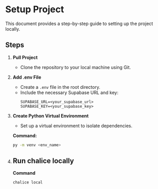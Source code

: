 # Setup Project

This document provides a step-by-step guide to setting up the project locally.

## Steps

1. **Pull Project**
   - Clone the repository to your local machine using Git.

2. **Add .env File**
   - Create a `.env` file in the root directory.
   - Include the necessary Supabase URL and key:
     ```plaintext
     SUPABASE_URL=<your_supabase_url>
     SUPABASE_KEY=<your_supabase_key>
     ```

3. **Create Python Virtual Environment**
   - Set up a virtual environment to isolate dependencies.
   
   **Command:**
   ```bash
   py -m venv <env_name>

4. **Run chalice locally**
   -
    **Command**
    ```bash
    chalice local